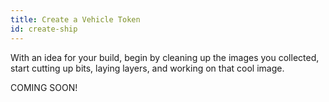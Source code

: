 ```yaml
---
title: Create a Vehicle Token
id: create-ship
---
```


With an idea for your build, begin by cleaning up the images you collected, start cutting up bits, laying layers, and working on that cool image.

COMING SOON!

